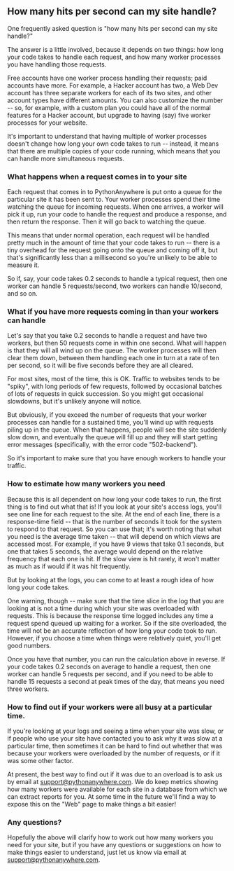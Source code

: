 <!--
.. title: 403 Forbidden error
.. slug: HowManyHitsCanMySiteHandle
.. date: 2021-06-05 14:35:28 UTC+01:00
.. tags:
.. category:
.. link:
.. description:
.. type: text
-->

## How many hits per second can my site handle?

One frequently asked question is "how many hits per second can my site handle?"

The answer is a little involved, because it depends on two things: how long your
code takes to handle each request, and how many worker processes you have handling
those requests.

Free accounts have one worker process handling their requests; paid accounts have
more.  For example, a Hacker account has two, a Web Dev account has three separate
workers for each of its two sites, and other account types have different amounts.
You can also customize the number -- so, for example, with a custom plan you could
have all of the normal features for a Hacker account, but upgrade to having (say)
five worker processes for your website.

It's important to understand that having multiple of worker processes doesn't change
how long your own code takes to run -- instead, it means that there are multiple
copies of your code running, which means that you can handle more simultaneous
requests.


### What happens when a request comes in to your site

Each request that comes in to PythonAnywhere is put onto a queue for the particular
site it has been sent to.  Your worker processes spend their time watching the queue for incoming requests.
When one arrives, a worker will pick it up, run your code to handle the request
and produce a response, and then return the response.  Then it will go back to
watching the queue.

This means that under normal operation, each request will be handled pretty much
in the amount of time that your code takes to run -- there is a tiny overhead for
the request going onto the queue and coming off it, but that's significantly less
than a millisecond so you're unlikely to be able to measure it.

So if, say, your code takes 0.2 seconds to handle a typical
request, then one worker can handle 5 requests/second, two workers can handle 10/second,
and so on.


### What if you have more requests coming in than your workers can handle

Let's say that you take 0.2 seconds to handle a request and have two workers, but
then 50 requests come in within one second.  What will happen is that they will
all wind up on the queue.  The worker processes will then clear them down, between them handling
each one in turn at a rate of ten per second, so it will be five seconds before they
are all cleared.

For most sites, most of the time, this is OK.  Traffic to websites tends to be "spiky",
with long periods of few requests, followed by occasional batches of lots of requests
in quick succession.  So you might get occasional slowdowns, but it's unlikely anyone
will notice.

But obviously, if you exceed the number of requests that your worker processes can
handle for a sustained time, you'll wind up with requests piling up in the queue.
When that happens, people will see the site suddenly slow down, and eventually the
queue will fill up and they will start getting error messages (specifically, with
the error code "502-backend").

So it's important to make sure that you have enough workers to handle your traffic.


### How to estimate how many workers you need

Because this is all dependent on how long your code takes to run, the first thing
is to find out what that is!  If you look at your site's access logs, you'll see
one line for each request to the site.  At the end of each line, there is a response-time
field -- that is the number of seconds it took for the system to respond to that request.
So you can use that; it's worth noting that what you need is the average time taken --
that will depend on which views are accessed most.  For example, if you have 9 views that
take 0.1 seconds, but one that takes 5 seconds, the average would depend on the relative
frequency that each one is hit.  If the slow view is hit rarely, it won't matter
as much as if would if it was hit frequently.

But by looking at the logs, you can come to at least a rough idea of how long your
code takes.

One warning, though -- make sure that the time slice in the log that you are looking
at is not a time during which your site was overloaded with requests.  This is because
the response time logged includes any time a request spend queued up waiting for a worker.
So if the site overloaded, the time will not be an accurate reflection of how long
your code took to run.  However, if you choose a time when things were relatively
quiet, you'll get good numbers.

Once you have that number, you can run the calculation above in reverse.  If your
code takes 0.2 seconds on average to handle a request, then one worker can handle 5
requests per second, and if you need to be able to handle 15 requests a second at
peak times of the day, that means you need three workers.


### How to find out if your workers were all busy at a particular time.

If you're looking at your logs and seeing a time when your site was slow, or if
people who use your site have contacted you to ask why it was slow at a particular
time, then sometimes it can be hard to find out whether that was because your workers
were overloaded by the number of requests, or if it was some other factor.

At present, the best way to find out if it was due to an overload is to ask us
by email at [support@pythonanywhere.com](mailto:support@pythonanywhere.com).  We do keep metrics showing how many workers
were available for each site in a database from which we can extract reports for you.
At some time in the future we'll find a way to expose this on the "Web" page to make
things a bit easier!


### Any questions?

Hopefully the above will clarify how to work out how many workers you need for your
site, but if you have any questions or suggestions on how to make things easier to
understand, just let us know via email at [support@pythonanywhere.com](mailto:support@pythonanywhere.com).







